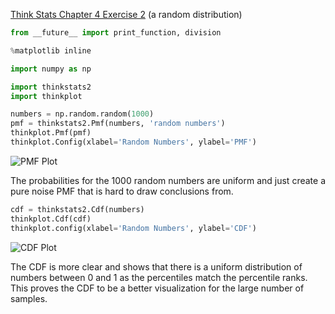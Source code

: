[Think Stats Chapter 4 Exercise 2](http://greenteapress.com/thinkstats2/html/thinkstats2005.html#toc41) (a random distribution)

```python
from __future__ import print_function, division

%matplotlib inline

import numpy as np

import thinkstats2
import thinkplot

numbers = np.random.random(1000)
pmf = thinkstats2.Pmf(numbers, 'random numbers')
thinkplot.Pmf(pmf)
thinkplot.Config(xlabel='Random Numbers', ylabel='PMF')
```
![PMF Plot](https://i.ibb.co/MGKrw2f/4-2pmf.png)

The probabilities for the 1000 random numbers are uniform and just create a pure noise PMF that is hard to draw conclusions from.

```python
cdf = thinkstats2.Cdf(numbers)
thinkplot.Cdf(cdf)
thinkplot.config(xlabel='Random Numbers', ylabel='CDF')
```

![CDF Plot](https://i.ibb.co/dg1c156/4-2cdf.png)

The CDF is more clear and shows that there is a uniform distribution of numbers between 0 and 1 as the percentiles match the percentile ranks.  This proves the CDF to be a better visualization for the large number of samples.
